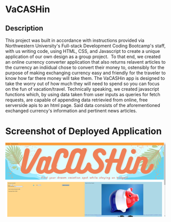 #  VaCASHin

## Description
This project was built in accordance with instructions provided via Northwestern University's Full-stack Development Coding Bootcamp's staff, with us writing code, using HTML, CSS, and Javascript to create a unique application of our own design as a group project.
​
To that end, we created an online currency converter application that also returns relavent articles to the currency an indiidual chose to convert their money to, ostensibly for the purpose of making exchanging currency easy and friendly for the traveler to know how far there money will take them. The VaCASHin app is designed to take the worry out of how much they will need to spend so you can focus on the fun of vacation/travel.
​
Technically speaking, we created javascript functions which, by using data taken from user inputs as queries for fetch requests, are capable of appending data retrievied from online, free serverside apis to an html page. Said data consists of the aforementioned exchanged currency's information and pertinent news articles.



# Screenshot of Deployed Application
![A screenshot of the Deployed Application](./assets/vacashin.png)

